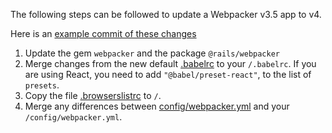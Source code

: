 The following steps can be followed to update a Webpacker v3.5 app to v4.

Here is an [example commit of these changes](https://github.com/shakacode/react_on_rails-tutorial-v11/pull/1/files)

1. Update the gem `webpacker` and the package `@rails/webpacker`
1. Merge changes from the new default [.babelrc](../lib/install/config/.babelrc) to your `/.babelrc`. If you are using React, you need to add `"@babel/preset-react"`, to the list of `presets`.
1. Copy the file [.browserslistrc](../lib/install/config/.browserslistrc) to `/`.
1. Merge any differences between [config/webpacker.yml](../lib/install/config/webpacker.yml) and your `/config/webpacker.yml`.
